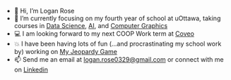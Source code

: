 - 👋 Hi, I’m Logan Rose
- 🌱 I’m currently focusing on my fourth year of school at uOttawa, taking courses in [Data Science](https://github.com/Logan-Rose/Data-Science-Project), [AI](https://github.com/Logan-Rose/csi4106), and [Computer Graphics](https://github.com/Logan-Rose/CSI4130)
- 💻 I am looking forward to my next COOP Work term at [Coveo](https://www.coveo.com/en)
- 💥 I have been having lots of fun (...and procrastinating my school work by) working on [My Jeopardy Game](https://github.com/Logan-Rose/jeopardy-game)
- 📫 Send me an email at logan.rose0329@gmail.com or connect with me on [Linkedin](https://www.linkedin.com/in/logan-rose/)
